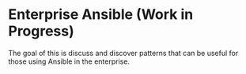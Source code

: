 # Enterprise Ansible (Work in Progress)

The goal of this is discuss and discover patterns that can be useful for those using Ansible in the enterprise.